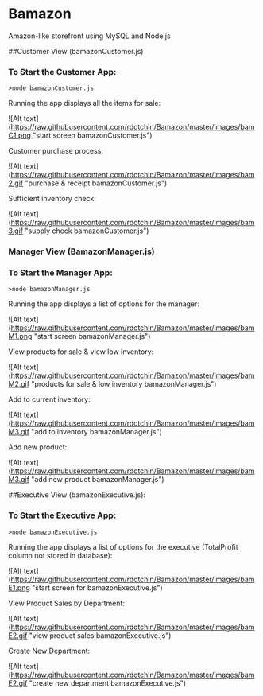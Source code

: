 # Bamazon
Amazon-like storefront using MySQL and Node.js

##Customer View (bamazonCustomer.js)

### To Start the Customer App:

`>node bamazonCustomer.js`

Running the app displays all the items for sale:

![Alt text] (https://raw.githubusercontent.com/rdotchin/Bamazon/master/images/bamC1.png "start screen bamazonCustomer.js")

Customer purchase process:

![Alt text] (https://raw.githubusercontent.com/rdotchin/Bamazon/master/images/bam2.gif "purchase & receipt bamazonCustomer.js")

Sufficient inventory check:

![Alt text] (https://raw.githubusercontent.com/rdotchin/Bamazon/master/images/bam3.gif "supply check bamazonCustomer.js")

### Manager View (BamazonManager.js)

### To Start the Manager App:

`>node bamazonManager.js`

Running the app displays a list of options for the manager:

![Alt text] (https://raw.githubusercontent.com/rdotchin/Bamazon/master/images/bamM1.png "start screen bamazonManager.js")

View products for sale & view low inventory:

![Alt text] (https://raw.githubusercontent.com/rdotchin/Bamazon/master/images/bamM2.gif "products for sale & low inventory bamazonManager.js")

Add to current inventory:

![Alt text] (https://raw.githubusercontent.com/rdotchin/Bamazon/master/images/bamM3.gif "add to inventory bamazonManager.js")

Add new product:

![Alt text] (https://raw.githubusercontent.com/rdotchin/Bamazon/master/images/bamM3.gif "add new product bamazonManager.js")

##Executive View (bamazonExecutive.js): 

### To Start the Executive App:

`>node bamazonExecutive.js`

Running the app displays a list of options for the executive (TotalProfit column not stored in database):

![Alt text] (https://raw.githubusercontent.com/rdotchin/Bamazon/master/images/bamE1.png "start screen for bamazonExecutive.js")

View Product Sales by Department:

![Alt text] (https://raw.githubusercontent.com/rdotchin/Bamazon/master/images/bamE2.gif "view product sales bamazonExecutive.js")

Create New Department:

![Alt text] (https://raw.githubusercontent.com/rdotchin/Bamazon/master/images/bamE2.gif "create new department bamazonExecutive.js")
